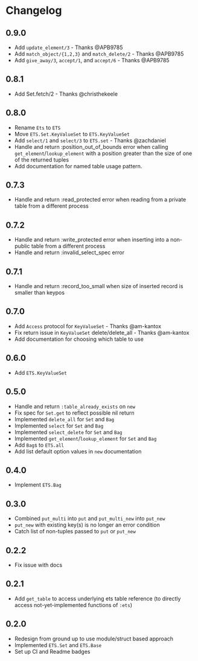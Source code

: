# Changelog

## 0.9.0

-   Add `update_element/3` - Thanks @APB9785
-   Add `match_object/{1,2,3}` and `match_delete/2` - Thanks @APB9785
-   Add `give_away/3`, `accept/1`, and `accept/6` - Thanks @APB9785

## 0.8.1

-   Add Set.fetch/2 - Thanks @christhekeele

## 0.8.0

-   Rename `Ets` to `ETS`
-   Move `ETS.Set.KeyValueSet` to `ETS.KeyValueSet`
-   Add `select/1` and `select/3` to `ETS.set` - Thanks @zachdaniel
-   Handle and return :position_out_of_bounds error when calling `get_element`/`lookup_element` with a position greater than the size of one of the returned tuples
-   Add documentation for named table usage pattern.

## 0.7.3

-   Handle and return :read_protected error when reading from a private table from a different process

## 0.7.2

-   Handle and return :write_protected error when inserting into a non-public table from a different process
-   Handle and return :invalid_select_spec error

## 0.7.1

-   Handle and return :record_too_small when size of inserted record is smaller than keypos

## 0.7.0

-   Add `Access` protocol for `KeyValueSet` - Thanks @am-kantox
-   Fix return issue in `KeyValueSet` delete/delete_all - Thanks @am-kantox
-   Add documentation for choosing which table to use

## 0.6.0

-   Add `ETS.KeyValueSet`

## 0.5.0

-   Handle and return `:table_already_exists` on `new`
-   Fix spec for `Set.get` to reflect possible nil return
-   Implemented `delete_all` for `Set` and `Bag`
-   Implemented `select` for `Set` and `Bag`
-   Implemented `select_delete` for `Set` and `Bag`
-   Implemented `get_element`/`lookup_element` for `Set` and `Bag`
-   Add `Bag`s to `ETS.all`
-   Add list default option values in `new` documentation

## 0.4.0

-   Implement `ETS.Bag`

## 0.3.0

-   Combined `put_multi` into `put` and `put_multi_new` into `put_new`
-   `put_new` with existing key(s) is no longer an error condition
-   Catch list of non-tuples passed to `put` or `put_new`

## 0.2.2

-   Fix issue with docs

## 0.2.1

-   Add `get_table` to access underlying ets table reference (to directly access not-yet-implemented functions of `:ets`)

## 0.2.0

-   Redesign from ground up to use module/struct based approach
-   Implemented `ETS.Set` and `ETS.Base`
-   Set up CI and Readme badges
